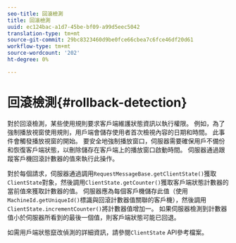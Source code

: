 ```yaml
---
seo-title: 回滾檢測
title: 回滾檢測
uuid: ec124bac-a1d7-45be-bf09-a99d5eec5042
translation-type: tm+mt
source-git-commit: 29bc8323460d9be0fce66cbea7c6fce46df20d61
workflow-type: tm+mt
source-wordcount: '202'
ht-degree: 0%

---
```



# 回滾檢測{#rollback-detection}

對於回滾檢測，某些使用規則要求客戶端維護狀態資訊以執行權限。 例如，為了強制播放視窗使用規則，用戶端會儲存使用者首次檢視內容的日期和時間。 此事件會觸發播放視窗的開始。 要安全地強制播放窗口，伺服器需要確保用戶不備份和恢復客戶端狀態，以刪除儲存在客戶端上的播放窗口啟動時間。 伺服器通過跟蹤客戶機回滾計數器的值來執行此操作。

對於每個請求，伺服器通過調用`RequestMessageBase.getClientState()`獲取`ClientState`對象，然後調用`ClientState.getCounter()`獲取客戶端狀態計數器的當前值來獲取計數器的值。 伺服器應為每個客戶機儲存此值（使用`MachineId.getUniqueId()`標識與回滾計數器值關聯的客戶機），然後調用`ClientState.incrementCounter()`將計數器值增加一。 如果伺服器檢測到計數器值小於伺服器所看到的最後一個值，則客戶端狀態可能已回退。

如需用戶端狀態竄改偵測的詳細資訊，請參閱`ClientState` API參考檔案。
